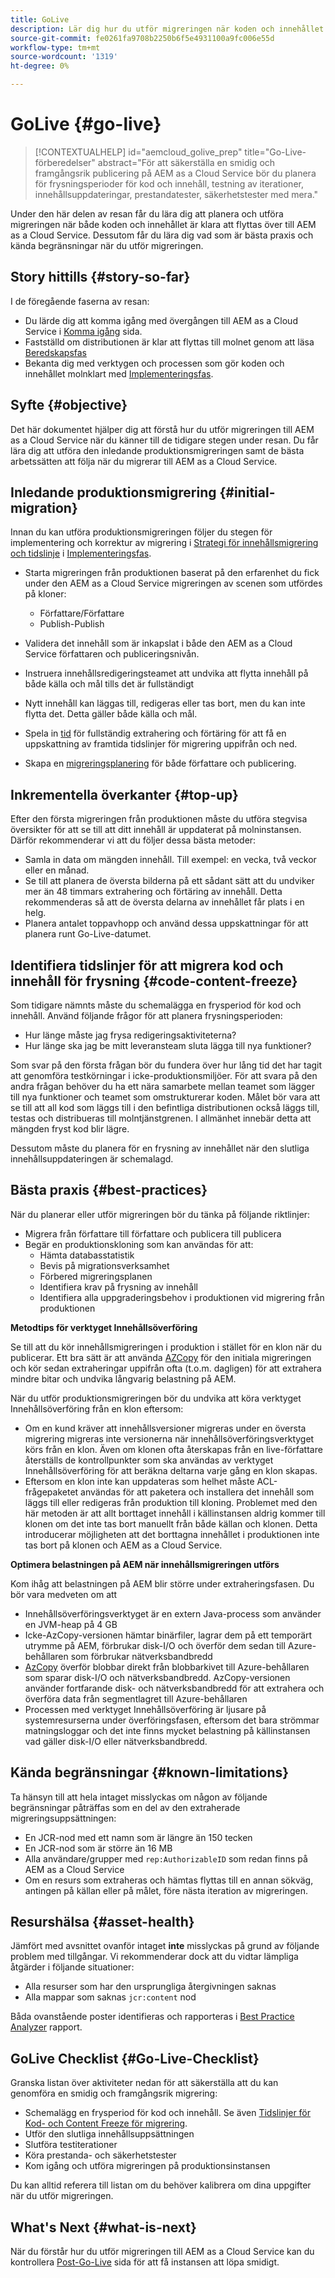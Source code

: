 ```yaml
---
title: GoLive
description: Lär dig hur du utför migreringen när koden och innehållet är molnklara
source-git-commit: fe0261fa9708b2250b6f5e4931100a9fc006e55d
workflow-type: tm+mt
source-wordcount: '1319'
ht-degree: 0%

---
```



# GoLive {#go-live}

>[!CONTEXTUALHELP]
>id="aemcloud_golive_prep"
>title="Go-Live-förberedelser"
>abstract="För att säkerställa en smidig och framgångsrik publicering på AEM as a Cloud Service bör du planera för frysningsperioder för kod och innehåll, testning av iterationer, innehållsuppdateringar, prestandatester, säkerhetstester med mera."

Under den här delen av resan får du lära dig att planera och utföra migreringen när både koden och innehållet är klara att flyttas över till AEM as a Cloud Service. Dessutom får du lära dig vad som är bästa praxis och kända begränsningar när du utför migreringen.

## Story hittills {#story-so-far}

I de föregående faserna av resan:

* Du lärde dig att komma igång med övergången till AEM as a Cloud Service i [Komma igång](/help/journey-migration/getting-started.md) sida.
* Fastställd om distributionen är klar att flyttas till molnet genom att läsa [Beredskapsfas](/help/journey-migration/readiness.md)
* Bekanta dig med verktygen och processen som gör koden och innehållet molnklart med [Implementeringsfas](/help/journey-migration/implementation.md).

## Syfte {#objective}

Det här dokumentet hjälper dig att förstå hur du utför migreringen till AEM as a Cloud Service när du känner till de tidigare stegen under resan. Du får lära dig att utföra den inledande produktionsmigreringen samt de bästa arbetssätten att följa när du migrerar till AEM as a Cloud Service.

## Inledande produktionsmigrering {#initial-migration}

Innan du kan utföra produktionsmigreringen följer du stegen för implementering och korrektur av migrering i [Strategi för innehållsmigrering och tidslinje](/help/journey-migration/implementation.md##strategy-timeline) i [Implementeringsfas](/help/journey-migration/implementation.md).

* Starta migreringen från produktionen baserat på den erfarenhet du fick under den AEM as a Cloud Service migreringen av scenen som utfördes på kloner:
   * Författare/Författare
   * Publish-Publish

* Validera det innehåll som är inkapslat i både den AEM as a Cloud Service författaren och publiceringsnivån.
* Instruera innehållsredigeringsteamet att undvika att flytta innehåll på både källa och mål tills det är fullständigt
* Nytt innehåll kan läggas till, redigeras eller tas bort, men du kan inte flytta det. Detta gäller både källa och mål.
* Spela in [tid](/help/journey-migration/implementation.md#gathering-data) för fullständig extrahering och förtäring för att få en uppskattning av framtida tidslinjer för migrering uppifrån och ned.
* Skapa en [migreringsplanering](/help/journey-migration/implementation.md#migration-plan) för både författare och publicering.

## Inkrementella överkanter {#top-up}

Efter den första migreringen från produktionen måste du utföra stegvisa översikter för att se till att ditt innehåll är uppdaterat på molninstansen. Därför rekommenderar vi att du följer dessa bästa metoder:

* Samla in data om mängden innehåll. Till exempel: en vecka, två veckor eller en månad.
* Se till att planera de översta bilderna på ett sådant sätt att du undviker mer än 48 timmars extrahering och förtäring av innehåll. Detta rekommenderas så att de översta delarna av innehållet får plats i en helg.
* Planera antalet toppavhopp och använd dessa uppskattningar för att planera runt Go-Live-datumet.

## Identifiera tidslinjer för att migrera kod och innehåll för frysning {#code-content-freeze}

Som tidigare nämnts måste du schemalägga en frysperiod för kod och innehåll. Använd följande frågor för att planera frysningsperioden:

* Hur länge måste jag frysa redigeringsaktiviteterna?
* Hur länge ska jag be mitt leveransteam sluta lägga till nya funktioner?

Som svar på den första frågan bör du fundera över hur lång tid det har tagit att genomföra testkörningar i icke-produktionsmiljöer. För att svara på den andra frågan behöver du ha ett nära samarbete mellan teamet som lägger till nya funktioner och teamet som omstrukturerar koden. Målet bör vara att se till att all kod som läggs till i den befintliga distributionen också läggs till, testas och distribueras till molntjänstgrenen. I allmänhet innebär detta att mängden fryst kod blir lägre.

Dessutom måste du planera för en frysning av innehållet när den slutliga innehållsuppdateringen är schemalagd.

## Bästa praxis {#best-practices}

När du planerar eller utför migreringen bör du tänka på följande riktlinjer:

* Migrera från författare till författare och publicera till publicera
* Begär en produktionskloning som kan användas för att:
   * Hämta databasstatistik
   * Bevis på migrationsverksamhet
   * Förbered migreringsplanen
   * Identifiera krav på frysning av innehåll
   * Identifiera alla uppgraderingsbehov i produktionen vid migrering från produktionen

**Metodtips för verktyget Innehållsöverföring**

Se till att du kör innehållsmigreringen i produktion i stället för en klon när du publicerar. Ett bra sätt är att använda [AZCopy](/help/journey-migration/content-transfer-tool/using-content-transfer-tool/handling-large-content-repositories.md) för den initiala migreringen och kör sedan extraheringar uppifrån ofta (t.o.m. dagligen) för att extrahera mindre bitar och undvika långvarig belastning på AEM.

När du utför produktionsmigreringen bör du undvika att köra verktyget Innehållsöverföring från en klon eftersom:

* Om en kund kräver att innehållsversioner migreras under en översta migrering migreras inte versionerna när innehållsöverföringsverktyget körs från en klon. Även om klonen ofta återskapas från en live-författare återställs de kontrollpunkter som ska användas av verktyget Innehållsöverföring för att beräkna deltarna varje gång en klon skapas.
* Eftersom en klon inte kan uppdateras som helhet måste ACL-frågepaketet användas för att paketera och installera det innehåll som läggs till eller redigeras från produktion till kloning. Problemet med den här metoden är att allt borttaget innehåll i källinstansen aldrig kommer till klonen om det inte tas bort manuellt från både källan och klonen. Detta introducerar möjligheten att det borttagna innehållet i produktionen inte tas bort på klonen och AEM as a Cloud Service.

**Optimera belastningen på AEM när innehållsmigreringen utförs**

Kom ihåg att belastningen på AEM blir större under extraheringsfasen. Du bör vara medveten om att

* Innehållsöverföringsverktyget är en extern Java-process som använder en JVM-heap på 4 GB
* Icke-AzCopy-versionen hämtar binärfiler, lagrar dem på ett temporärt utrymme på AEM, förbrukar disk-I/O och överför dem sedan till Azure-behållaren som förbrukar nätverksbandbredd
* [AzCopy](/help/journey-migration/content-transfer-tool/using-content-transfer-tool/handling-large-content-repositories.md) överför blobbar direkt från blobbarkivet till Azure-behållaren som sparar disk-I/O och nätverksbandbredd. AzCopy-versionen använder fortfarande disk- och nätverksbandbredd för att extrahera och överföra data från segmentlagret till Azure-behållaren
* Processen med verktyget Innehållsöverföring är ljusare på systemresurserna under överföringsfasen, eftersom det bara strömmar matningsloggar och det inte finns mycket belastning på källinstansen vad gäller disk-I/O eller nätverksbandbredd.

## Kända begränsningar {#known-limitations}

Ta hänsyn till att hela intaget misslyckas om någon av följande begränsningar påträffas som en del av den extraherade migreringsuppsättningen:

* En JCR-nod med ett namn som är längre än 150 tecken
* En JCR-nod som är större än 16 MB
* Alla användare/grupper med `rep:AuthorizableID` som redan finns på AEM as a Cloud Service
* Om en resurs som extraheras och hämtas flyttas till en annan sökväg, antingen på källan eller på målet, före nästa iteration av migreringen.

## Resurshälsa {#asset-health}

Jämfört med avsnittet ovanför intaget **inte** misslyckas på grund av följande problem med tillgångar. Vi rekommenderar dock att du vidtar lämpliga åtgärder i följande situationer:

* Alla resurser som har den ursprungliga återgivningen saknas
* Alla mappar som saknas `jcr:content` nod

Båda ovanstående poster identifieras och rapporteras i [Best Practice Analyzer](/help/journey-migration/best-practices-analyzer/overview-best-practices-analyzer.md) rapport.

## GoLive Checklist {#Go-Live-Checklist}

Granska listan över aktiviteter nedan för att säkerställa att du kan genomföra en smidig och framgångsrik migrering:

* Schemalägg en frysperiod för kod och innehåll. Se även [Tidslinjer för Kod- och Content Freeze för migrering](#code-content-freeze).
* Utför den slutliga innehållsuppsättningen
* Slutföra testiterationer
* Köra prestanda- och säkerhetstester
* Kom igång och utföra migreringen på produktionsinstansen

Du kan alltid referera till listan om du behöver kalibrera om dina uppgifter när du utför migreringen.

## What&#39;s Next {#what-is-next}

När du förstår hur du utför migreringen till AEM as a Cloud Service kan du kontrollera [Post-Go-Live](/help/journey-migration/post-go-live.md) sida för att få instansen att löpa smidigt.